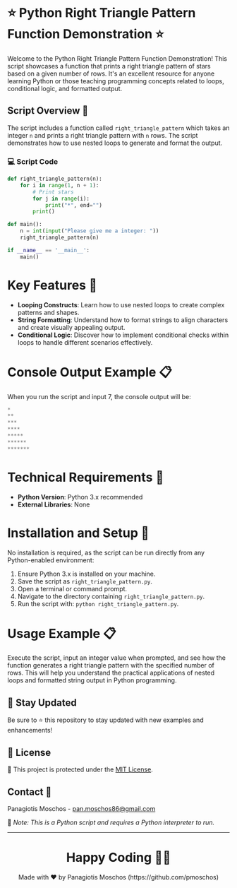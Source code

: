 # ⭐ Python Right Triangle Pattern Function Demonstration ⭐

Welcome to the Python Right Triangle Pattern Function Demonstration! This script showcases a function that prints a right triangle pattern of stars based on a given number of rows. It's an excellent resource for anyone learning Python or those teaching programming concepts related to loops, conditional logic, and formatted output.

## Script Overview 📘

The script includes a function called `right_triangle_pattern` which takes an integer `n` and prints a right triangle pattern with `n` rows. The script demonstrates how to use nested loops to generate and format the output.

### :computer: Script Code

```python
def right_triangle_pattern(n):
    for i in range(1, n + 1):
        # Print stars
        for j in range(i):
            print("*", end="")
        print()

def main():
    n = int(input("Please give me a integer: "))
    right_triangle_pattern(n)

if __name__ == '__main__':
    main()
```

# Key Features 🌟
- **Looping Constructs**: Learn how to use nested loops to create complex patterns and shapes.
- **String Formatting**: Understand how to format strings to align characters and create visually appealing output.
- **Conditional Logic**: Discover how to implement conditional checks within loops to handle different scenarios effectively.

# Console Output Example 📋
When you run the script and input 7, the console output will be:

```python
*
**
***
****
*****
******
*******
```

# Technical Requirements 🔧
- **Python Version**: Python 3.x recommended
- **External Libraries**: None

# Installation and Setup 🚀
No installation is required, as the script can be run directly from any Python-enabled environment:

1. Ensure Python 3.x is installed on your machine.
2. Save the script as `right_triangle_pattern.py`.
3. Open a terminal or command prompt.
4. Navigate to the directory containing `right_triangle_pattern.py`.
5. Run the script with: `python right_triangle_pattern.py`.

# Usage Example 📋
Execute the script, input an integer value when prompted, and see how the function generates a right triangle pattern with the specified number of rows. This will help you understand the practical applications of nested loops and formatted string output in Python programming.

## 📢 Stay Updated

Be sure to ⭐ this repository to stay updated with new examples and enhancements!

## 📄 License
🔐 This project is protected under the [MIT License](https://mit-license.org/).


## Contact 📧
Panagiotis Moschos - pan.moschos86@gmail.com

🔗 *Note: This is a Python script and requires a Python interpreter to run.*

---
<h1 align=center>Happy Coding 👨‍💻 </h1>

<p align="center">
  Made with ❤️ by Panagiotis Moschos (https://github.com/pmoschos)
</p>